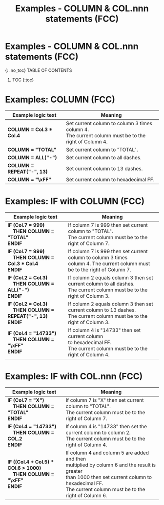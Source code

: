 ﻿---
layout: default
title: "Examples - COLUMN & COL.nnn statements (FCC)"
parent: Examples - Format Column Calculations (FCC)
grand_parent: Workbench Logic Text Examples
nav_order: 2
---

# Examples - COLUMN & COL.nnn statements (FCC)
{: .no_toc}
TABLE OF CONTENTS 
1. TOC
{:toc}  
 


# Examples: COLUMN (FCC)

|Example logic text|Meaning|
|------------------|-------|
|**COLUMN = Col.3 \* Col.4**|Set current column to column 3 times column 4.<br>The current column must be to the right of Column 4.|
|**COLUMN = "TOTAL"**|Set current column to "TOTAL".|
|**COLUMN = ALL("-")**|Set current column to all dashes.|
|**COLUMN = REPEAT("-", 13)**|Set current column to 13 dashes.|
|**COLUMN = "\xFF"**|Set current column to hexadecimal FF.|

# Examples: IF with COLUMN (FCC)

|Example logic text|Meaning|
|------------------|-------|
|**IF (Col.7 = 999)<br>&nbsp;&nbsp;&nbsp;&nbsp;THEN COLUMN = "TOTAL"<br>ENDIF**|If column 7 is 999 then set current column to "TOTAL".<br>The current column must be to the right of Column 7.|
|**IF (Col.7 = 999)<br>&nbsp;&nbsp;&nbsp;&nbsp;THEN COLUMN = Col.3 \* Col.4<br>ENDIF**|If column 7 is 999 then set current column to column 3 times<br>column 4. The current column must be to the right of Column 7.|
|**IF (Col.2 = Col.3)<br>&nbsp;&nbsp;&nbsp;&nbsp;THEN COLUMN = ALL("-")<br>ENDIF**|If column 2 equals column 3 then set current column to all dashes.<br>The current column must be to the right of Column 3.|
|**IF (Col.2 = Col.3)<br>&nbsp;&nbsp;&nbsp;&nbsp;THEN COLUMN = REPEAT("-", 13)<br>ENDIF**|If column 2 equals column 3 then set current column to 13 dashes.<br>The current column must be to the right of Column 3.|
|**IF (Col.4 = "14733")<br>&nbsp;&nbsp;&nbsp;&nbsp;THEN COLUMN = "\xFF"<br>ENDIF**|If column 4 is "14733" then set current column<br>to hexadecimal FF.<br>The current column must be to the right of Column 4.|

# Examples: IF with COL.nnn (FCC)

|Example logic text|Meaning|
|------------------|-------|
|**IF (Col.7 = "X")<br>&nbsp;&nbsp;&nbsp;&nbsp;THEN COLUMN = "TOTAL"<br>ENDIF**|If column 7 is "X" then set current column to "TOTAL".<br>The current column must be to the right of Column 7.|
|**IF (Col.4 = "14733")<br>&nbsp;&nbsp;&nbsp;&nbsp;THEN COLUMN = COL.2<br>ENDIF**|If column 4 is "14733" then set the current column to column 2.<br>The current column must be to the right of Column 4.|
|**IF ((Col.4 + Col.5) \* COl.6 > 1000)<br>&nbsp;&nbsp;&nbsp;&nbsp;THEN COLUMN = "\xFF"<br>ENDIF**|If column 4 and column 5 are added and then<br>multiplied by column 6 and the result is greater<br>than 1000 then set current column to hexadecimal FF.<br>The current column must be to the right of Column 6.|


